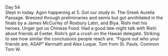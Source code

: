Day 54  
Slept in today. Agon happening at 5\. Got our study in. The Greek Aurelia Passage. Breezed through preliminaries and semis but got annihilated in the finals by a James McCurley of Roxbury Latin, and Biya. Rishi met his heroes. Unger got us Chinese Food. Had a good late-night talk with Rishi about friends at Exeter. Rishi’s got a crush on the Hawaii delegate. Striking to see how similar the conclusions people reach are. “Figure out who your friends are, ASAP” Kermath and Alex Luque. Tom from St. Pauls. Common Tom W.